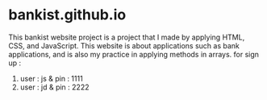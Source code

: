 # bankist.github.io
This bankist website project is a project that I made by applying HTML, CSS, and JavaScript. This website is about applications such as bank applications, and is also my practice in applying methods in arrays. 
for sign up :
1. user : js & pin : 1111
2. user : jd & pin : 2222
